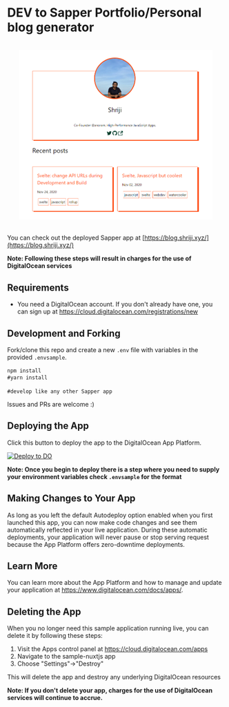 # DEV to Sapper Portfolio/Personal blog generator

<p align="center">
  <br>
  <img width="450" src="./preview.png" alt="portfolio preview">
  <br>
  <br>
</p>

You can check out the deployed Sapper app at [https://blog.shriji.xyz/](https://blog.shriji.xyz/)

**Note: Following these steps will result in charges for the use of DigitalOcean services**

## Requirements

* You need a DigitalOcean account. If you don't already have one, you can sign up at https://cloud.digitalocean.com/registrations/new
    
## Development and Forking 

Fork/clone this repo and create a new `.env` file with variables in the provided `.envsample`.

```
npm install
#yarn install

#develop like any other Sapper app
```

Issues and PRs are welcome :)

## Deploying the App ##

Click this button to deploy the app to the DigitalOcean App Platform.

 [![Deploy to DO](https://mp-assets1.sfo2.digitaloceanspaces.com/deploy-to-do/do-btn-blue.svg)](https://cloud.digitalocean.com/apps/new?repo=https://github.com/peopledrivemecrazy/dev-to-sapper/tree/main)

**Note: Once you begin to deploy there is a step where you need to supply your environment variables check `.envsample` for the format**

## Making Changes to Your App ##

As long as you left the default Autodeploy option enabled when you first launched this app, you can now make code changes and see them automatically reflected in your live application. During these automatic deployments, your application will never pause or stop serving request because the App Platform offers zero-downtime deployments.

## Learn More ##

You can learn more about the App Platform and how to manage and update your application at https://www.digitalocean.com/docs/apps/.


## Deleting the App #

When you no longer need this sample application running live, you can delete it by following these steps:
1. Visit the Apps control panel at https://cloud.digitalocean.com/apps
1. Navigate to the sample-nuxtjs app
1. Choose "Settings"->"Destroy"

This will delete the app and destroy any underlying DigitalOcean resources

**Note: If you don't delete your app, charges for the use of DigitalOcean services will continue to accrue.**


